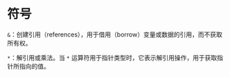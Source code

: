 # 符号

`&`：创建引用（references），用于借用（borrow）变量或数据的引用，而不获取所有权。

`*`：解引用或乘法。当 `*` 运算符用于指针类型时，它表示解引用操作，用于获取指针所指向的值。
